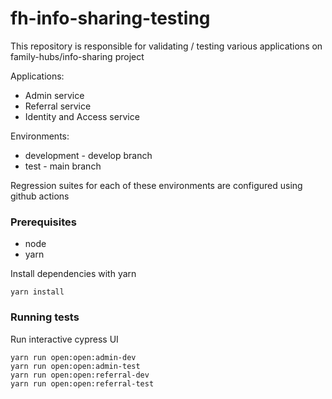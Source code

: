 # fh-info-sharing-testing

This repository is responsible for validating / testing various applications on family-hubs/info-sharing project

Applications:

- Admin service
- Referral service
- Identity and Access service

Environments:

- development - develop branch
- test - main branch

Regression suites for each of these environments are configured using github actions

### Prerequisites

- node
- yarn

Install dependencies with yarn

```shell
yarn install
```

### Running tests

Run interactive cypress UI

```shell
yarn run open:open:admin-dev
yarn run open:open:admin-test
yarn run open:open:referral-dev
yarn run open:open:referral-test
```